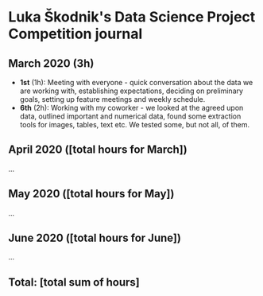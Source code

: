 # Luka Škodnik's Data Science Project Competition journal

## March 2020 (3h)

* **1st** (1h): Meeting with everyone - quick conversation about the data we are working with, establishing expectations, deciding on preliminary goals, setting up feature meetings and weekly schedule.
* **6th** (2h): Working with my coworker - we looked at the agreed upon data, outlined important and numerical data, found some extraction tools for images, tables, text etc. We tested some, but not all, of them.

## April 2020 ([total hours for March])

...

## May 2020 ([total hours for May])

...

## June 2020 ([total hours for June])

...

## Total: [total sum of hours]